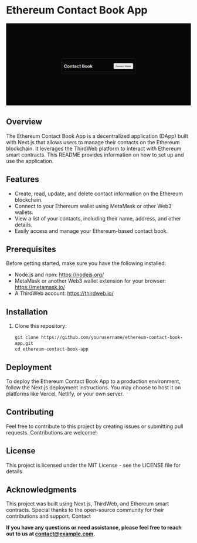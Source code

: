 # Ethereum Contact Book App

![App Screenshot](screenshot.png)

## Overview

The Ethereum Contact Book App is a decentralized application (DApp) built with Next.js that allows users to manage their contacts on the Ethereum blockchain. It leverages the ThirdWeb platform to interact with Ethereum smart contracts. This README provides information on how to set up and use the application.

## Features

- Create, read, update, and delete contact information on the Ethereum blockchain.
- Connect to your Ethereum wallet using MetaMask or other Web3 wallets.
- View a list of your contacts, including their name, address, and other details.
- Easily access and manage your Ethereum-based contact book.

## Prerequisites

Before getting started, make sure you have the following installed:

- Node.js and npm: https://nodejs.org/
- MetaMask or another Web3 wallet extension for your browser: https://metamask.io/
- A ThirdWeb account: https://thirdweb.io/

## Installation

1. Clone this repository:

   ```shell
   git clone https://github.com/yourusername/ethereum-contact-book-app.git
   cd ethereum-contact-book-app
   ```

## Deployment

To deploy the Ethereum Contact Book App to a production environment, follow the Next.js deployment instructions. You may choose to host it on platforms like Vercel, Netlify, or your own server.

## Contributing

Feel free to contribute to this project by creating issues or submitting pull requests. Contributions are welcome!

## License

This project is licensed under the MIT License - see the LICENSE file for details.

## Acknowledgments

This project was built using Next.js, ThirdWeb, and Ethereum smart contracts.
Special thanks to the open-source community for their contributions and support.
Contact

<b>If you have any questions or need assistance, please feel free to reach out to us at contact@example.com.</b>

